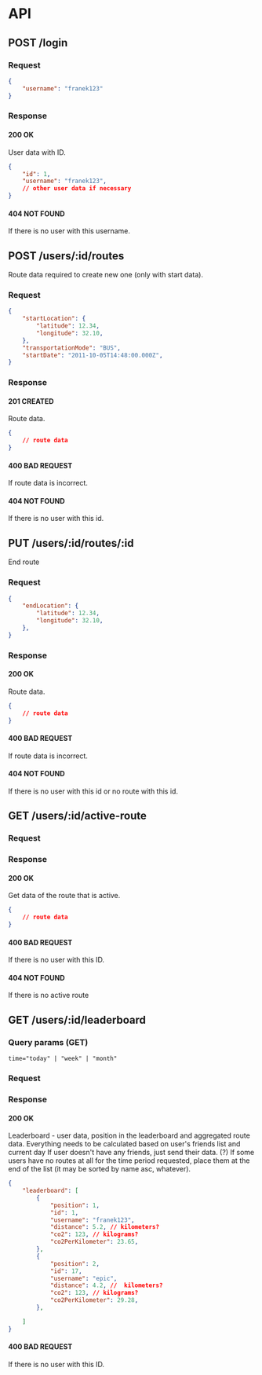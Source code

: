 # API

## POST /login
### Request
```json
{
    "username": "franek123"
}
```

### Response
#### 200 OK
User data with ID.
```json
{
    "id": 1,
    "username": "franek123",
    // other user data if necessary
}
```
#### 404 NOT FOUND
If there is no user with this username.

## POST /users/:id/routes
Route data required to create new one (only with start data).
### Request
```json
{
    "startLocation": {
        "latitude": 12.34,
        "longitude": 32.10,
    },
    "transportationMode": "BUS",
    "startDate": "2011-10-05T14:48:00.000Z",
}
```

### Response
#### 201 CREATED
Route data.
```json
{
    // route data
}
```

#### 400 BAD REQUEST
If route data is incorrect.

#### 404 NOT FOUND
If there is no user with this id.

## PUT /users/:id/routes/:id
End route
### Request
```json
{
    "endLocation": {
        "latitude": 12.34,
        "longitude": 32.10,
    },
}
```

### Response
#### 200 OK
Route data.
```json
{
    // route data
}
```

#### 400 BAD REQUEST
If route data is incorrect.

#### 404 NOT FOUND
If there is no user with this id or no route with this id.

## GET /users/:id/active-route
### Request

### Response
#### 200 OK
Get data of the route that is active.
```json
{
    // route data
}
```

#### 400 BAD REQUEST
If there is no user with this ID.

#### 404 NOT FOUND
If there is no active route

## GET /users/:id/leaderboard
### Query params (GET)
```
time="today" | "week" | "month"
```
### Request

### Response
#### 200 OK
Leaderboard - user data, position in the leaderboard and aggregated route data.
Everything needs to be calculated based on user's friends list and current day
If user doesn't have any friends, just send their data.
(?) If some users have no routes at all for the time period requested, place them at the end of the list (it may be sorted by name asc, whatever).
```json
{
    "leaderboard": [
        {
            "position": 1,
            "id": 1,
            "username": "franek123",
            "distance": 5.2, // kilometers?
            "co2": 123, // kilograms?
            "co2PerKilometer": 23.65,
        },
        {
            "position": 2,
            "id": 17,
            "username": "epic",
            "distance": 4.2, //  kilometers?
            "co2": 123, // kilograms?
            "co2PerKilometer": 29.28,
        },

    ]
}
```

#### 400 BAD REQUEST
If there is no user with this ID.
